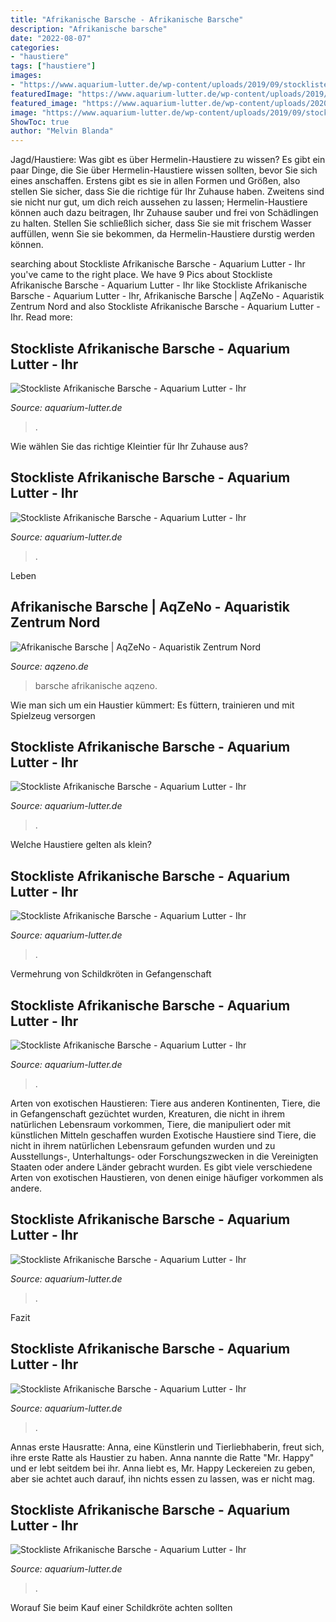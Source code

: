 ```yaml
---
title: "Afrikanische Barsche - Afrikanische Barsche"
description: "Afrikanische barsche"
date: "2022-08-07"
categories:
- "haustiere"
tags: ["haustiere"]
images:
- "https://www.aquarium-lutter.de/wp-content/uploads/2019/09/stockliste-barsche-afrika-aquarium-lutter-980x610.jpg"
featuredImage: "https://www.aquarium-lutter.de/wp-content/uploads/2019/09/tuerkisgoldbarsch-melanochromis-auratus-1080x608.jpg"
featured_image: "https://www.aquarium-lutter.de/wp-content/uploads/2020/03/Gelber-Labidochromis-Labidochromis-caeruleus-980x552.jpg"
image: "https://www.aquarium-lutter.de/wp-content/uploads/2019/09/stockliste-barsche-afrika-aquarium-lutter-980x610.jpg"
ShowToc: true
author: "Melvin Blanda"
---
```



Jagd/Haustiere: Was gibt es über Hermelin-Haustiere zu wissen?
Es gibt ein paar Dinge, die Sie über Hermelin-Haustiere wissen sollten, bevor Sie sich eines anschaffen. Erstens gibt es sie in allen Formen und Größen, also stellen Sie sicher, dass Sie die richtige für Ihr Zuhause haben. Zweitens sind sie nicht nur gut, um dich reich aussehen zu lassen; Hermelin-Haustiere können auch dazu beitragen, Ihr Zuhause sauber und frei von Schädlingen zu halten. Stellen Sie schließlich sicher, dass Sie sie mit frischem Wasser auffüllen, wenn Sie sie bekommen, da Hermelin-Haustiere durstig werden können.

	

		
searching about Stockliste Afrikanische Barsche - Aquarium Lutter - Ihr you've came to the right place. We have 9 Pics about Stockliste Afrikanische Barsche - Aquarium Lutter - Ihr like Stockliste Afrikanische Barsche - Aquarium Lutter - Ihr, Afrikanische Barsche | AqZeNo - Aquaristik Zentrum Nord and also Stockliste Afrikanische Barsche - Aquarium Lutter - Ihr. Read more:
		
    
## Stockliste Afrikanische Barsche - Aquarium Lutter - Ihr

<img loading=lazy src="https://www.aquarium-lutter.de/wp-content/uploads/2019/09/stockliste-barsche-afrika-aquarium-lutter-1080x672.jpg" onerror="this.onerror=null;this.src='https://tse1.mm.bing.net/th?id=OIP.dWUtDyH2diPNQB6NPjtTrgHaEm&amp;pid=15.1';" alt="Stockliste Afrikanische Barsche - Aquarium Lutter - Ihr">

_Source: aquarium-lutter.de_

>. 

	

Wie wählen Sie das richtige Kleintier für Ihr Zuhause aus?

    
## Stockliste Afrikanische Barsche - Aquarium Lutter - Ihr

<img loading=lazy src="https://www.aquarium-lutter.de/wp-content/uploads/2020/03/Gelber-Labidochromis-Labidochromis-caeruleus-980x552.jpg" onerror="this.onerror=null;this.src='https://tse2.mm.bing.net/th?id=OIP.VeNbiyqECVlpJEBqNBv7EAHaEK&amp;pid=15.1';" alt="Stockliste Afrikanische Barsche - Aquarium Lutter - Ihr">

_Source: aquarium-lutter.de_

>. 

	

Leben

    
## Afrikanische Barsche | AqZeNo - Aquaristik Zentrum Nord

<img loading=lazy src="https://aqzeno.de/media/image/d4/e3/31/255_CategoryGINbkugCSt81q.jpg" onerror="this.onerror=null;this.src='https://tse4.mm.bing.net/th?id=OIP.agVLj0L7PHph7BqgNLgcCwHaEw&amp;pid=15.1';" alt="Afrikanische Barsche | AqZeNo - Aquaristik Zentrum Nord">

_Source: aqzeno.de_

>barsche afrikanische aqzeno. 

	

Wie man sich um ein Haustier kümmert: Es füttern, trainieren und mit Spielzeug versorgen

    
## Stockliste Afrikanische Barsche - Aquarium Lutter - Ihr

<img loading=lazy src="https://www.aquarium-lutter.de/wp-content/uploads/2019/09/feuer-fisch-kaiserbuntbarsch-aulonocara-sp-fire-fish-980x552.jpg" onerror="this.onerror=null;this.src='https://tse3.mm.bing.net/th?id=OIP.d28pFE2fWYgfSI-F6WFhIgHaEK&amp;pid=15.1';" alt="Stockliste Afrikanische Barsche - Aquarium Lutter - Ihr">

_Source: aquarium-lutter.de_

>. 

	

Welche Haustiere gelten als klein?

    
## Stockliste Afrikanische Barsche - Aquarium Lutter - Ihr

<img loading=lazy src="https://www.aquarium-lutter.de/wp-content/uploads/2019/09/stockliste-barsche-afrika-aquarium-lutter-980x610.jpg" onerror="this.onerror=null;this.src='https://tse3.mm.bing.net/th?id=OIP.sEbRULOZ_qyOc7HlYrwUEAHaEn&amp;pid=15.1';" alt="Stockliste Afrikanische Barsche - Aquarium Lutter - Ihr">

_Source: aquarium-lutter.de_

>. 

	

Vermehrung von Schildkröten in Gefangenschaft

    
## Stockliste Afrikanische Barsche - Aquarium Lutter - Ihr

<img loading=lazy src="https://www.aquarium-lutter.de/wp-content/uploads/2019/09/tuerkisgoldbarsch-melanochromis-auratus-1080x608.jpg" onerror="this.onerror=null;this.src='https://tse1.mm.bing.net/th?id=OIP.QpTQV0Sh1abxsMmoaq1awgHaEK&amp;pid=15.1';" alt="Stockliste Afrikanische Barsche - Aquarium Lutter - Ihr">

_Source: aquarium-lutter.de_

>. 

	

Arten von exotischen Haustieren: Tiere aus anderen Kontinenten, Tiere, die in Gefangenschaft gezüchtet wurden, Kreaturen, die nicht in ihrem natürlichen Lebensraum vorkommen, Tiere, die manipuliert oder mit künstlichen Mitteln geschaffen wurden
Exotische Haustiere sind Tiere, die nicht in ihrem natürlichen Lebensraum gefunden wurden und zu Ausstellungs-, Unterhaltungs- oder Forschungszwecken in die Vereinigten Staaten oder andere Länder gebracht wurden. Es gibt viele verschiedene Arten von exotischen Haustieren, von denen einige häufiger vorkommen als andere.

    
## Stockliste Afrikanische Barsche - Aquarium Lutter - Ihr

<img loading=lazy src="https://www.aquarium-lutter.de/wp-content/uploads/2020/02/Red-Rubin-Kaiserbuntbarsch-Aulonocara-Red-Rubin-980x552.jpg" onerror="this.onerror=null;this.src='https://tse3.mm.bing.net/th?id=OIP.khQot02jv0E6ejcYQCsHNgHaEK&amp;pid=15.1';" alt="Stockliste Afrikanische Barsche - Aquarium Lutter - Ihr">

_Source: aquarium-lutter.de_

>. 

	

Fazit

    
## Stockliste Afrikanische Barsche - Aquarium Lutter - Ihr

<img loading=lazy src="https://www.aquarium-lutter.de/wp-content/uploads/2019/09/Roter-Buntbarsch-Hemichromis-bimaculatus.jpg" onerror="this.onerror=null;this.src='https://tse3.mm.bing.net/th?id=OIP.ESeddwbmsVXmuIeBDo4lGAHaEK&amp;pid=15.1';" alt="Stockliste Afrikanische Barsche - Aquarium Lutter - Ihr">

_Source: aquarium-lutter.de_

>. 

	

Annas erste Hausratte:
Anna, eine Künstlerin und Tierliebhaberin, freut sich, ihre erste Ratte als Haustier zu haben. Anna nannte die Ratte "Mr. Happy" und er lebt seitdem bei ihr. Anna liebt es, Mr. Happy Leckereien zu geben, aber sie achtet auch darauf, ihn nichts essen zu lassen, was er nicht mag.

    
## Stockliste Afrikanische Barsche - Aquarium Lutter - Ihr

<img loading=lazy src="https://www.aquarium-lutter.de/wp-content/uploads/2020/06/Smaragdprachtbarsch-Pelvicachromis-taeniatus-Nigeria-Red-980x552.jpg" onerror="this.onerror=null;this.src='https://tse4.mm.bing.net/th?id=OIP.qKRM616zz3LEJ0N05vKZ6AHaEK&amp;pid=15.1';" alt="Stockliste Afrikanische Barsche - Aquarium Lutter - Ihr">

_Source: aquarium-lutter.de_

>. 

	

Worauf Sie beim Kauf einer Schildkröte achten sollten

